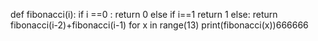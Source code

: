 def fibonacci(i):
if i ==0 :
return 0
else if i==1
return 1
else:
return fibonacci(i-2)+fibonacci(i-1)
for x in range(13) 
print(fibonacci(x))666666
